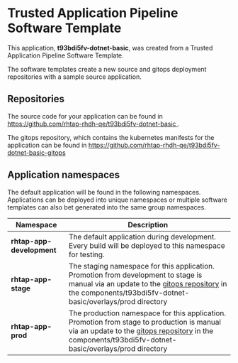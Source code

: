 # Trusted Application Pipeline Software Template

This application, **t93bdi5fv-dotnet-basic**, was created from a Trusted Application Pipeline Software Template.

The software templates create a new source and gitops deployment repositories with a sample source application. 

## Repositories

The source code for your application can be found in [https://github.com/rhtap-rhdh-qe/t93bdi5fv-dotnet-basic ](https://github.com/rhtap-rhdh-qe/t93bdi5fv-dotnet-basic ).
 
The gitops repository, which contains the kubernetes manifests for the application can be found in 
[https://github.com/rhtap-rhdh-qe/t93bdi5fv-dotnet-basic-gitops ](https://github.com/rhtap-rhdh-qe/t93bdi5fv-dotnet-basic-gitops ) 

## Application namespaces 

The default application will be found in the following namespaces. Applications can be deployed into unique namespaces or multiple software templates can also bet generated into the same group namespaces.  

|  Namespace   |  Description   |  
| -------- | -------- |   
| **rhtap-app-development** | The default application during development. Every build will be deployed to this namespace for testing. | 
| **rhtap-app-stage** | The staging namespace for this application. Promotion from development to stage is manual via an update to the [gitops repository](https://github.com/rhtap-rhdh-qe/t93bdi5fv-dotnet-basic-gitops ) in the components/t93bdi5fv-dotnet-basic/overlays/prod directory |  
| **rhtap-app-prod** | The production namespace for this application. Promotion from stage to production is manual via an update to the [gitops repository](https://github.com/rhtap-rhdh-qe/t93bdi5fv-dotnet-basic-gitops ) in the components/t93bdi5fv-dotnet-basic/overlays/prod directory | 